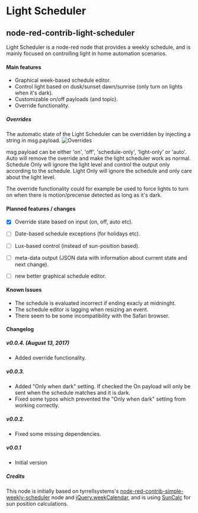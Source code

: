 # Light Scheduler
## node-red-contrib-light-scheduler

Light Scheduler is a node-red node that provides a weekly schedule, and is mainly focused on controlling light in home automation scenarios.

#### Main features
* Graphical week-based schedule editor.
* Control light based on dusk/sunset dawn/sunrise (only turn on lights when it's dark).
* Customizable on/off payloads (and topic).
* Override functionality.

##### Overrides
The automatic state of the Light Scheduler can be overridden by injecting a string in msg.payload. 
![Overrides](https://github.com/niklaswall/node-red-contrib-light-scheduler/raw/master/screenshots/override.png "Overrides")

msg.payload can be either 'on', 'off', 'schedule-only', 'light-only' or 'auto'. Auto will remove the override and make the light scheduler work as normal. Schedule Only will ignore the light level and control the output only according to the schedule. Light Only will ignore the schedule and only care about the light level.

The override functionality could for example be used to force lights to turn on when there is motion/precense detected as long as it's dark.


#### Planned features / changes
- [x] Override state based on input (on, off, auto etc).
- [ ] Date-based schedule exceptions (for holidays etc).
- [ ] Lux-based control (instead of sun-position based).
- [ ] meta-data output (JSON data with information about current state and next change).
- [ ] new better graphical schedule editor.


#### Known Issues
* The schedule is evaluated incorrect if ending exacly at midninght.
* The schedule editor is lagging when resizing an event.
* There seem to be some incompatibility with the Safari browser.

#### Changelog

##### v0.0.4. (August 13, 2017)
* Added override functionality.

##### v0.0.3.
* Added "Only when dark" setting. If checked the On payload will only be sent when the schedule matches and it is dark.
* Fixed some typos which prevented the "Only when dark" setting from working correctly.

##### v0.0.2.
* Fixed some missing dependencies.

##### v0.0.1
* Initial version

##### Credits

This node is initially based on tyrrellsystems's [node-red-contrib-simple-weekly-scheduler](https://github.com/tyrrellsystems/node-red-contrib-simple-weekly-scheduler) node and [jQuery.weekCalendar](http://wiki.github.com/themouette/jquery-week-calendar/), and is using [SunCalc](https://github.com/mourner/suncalc) for sun position calculations.
